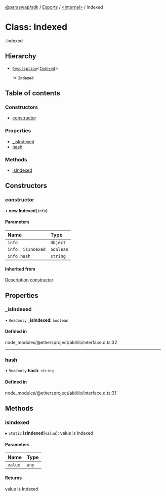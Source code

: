 [@paraswap/sdk](../README.md) / [Exports](../modules.md) / [<internal\>](../modules/internal_.md) / Indexed

# Class: Indexed

[<internal>](../modules/internal_.md).Indexed

## Hierarchy

- [`Description`](internal_.Description.md)<[`Indexed`](internal_.Indexed.md)\>

  ↳ **`Indexed`**

## Table of contents

### Constructors

- [constructor](internal_.Indexed.md#constructor)

### Properties

- [\_isIndexed](internal_.Indexed.md#_isindexed)
- [hash](internal_.Indexed.md#hash)

### Methods

- [isIndexed](internal_.Indexed.md#isindexed)

## Constructors

### constructor

• **new Indexed**(`info`)

#### Parameters

| Name | Type |
| :------ | :------ |
| `info` | `Object` |
| `info._isIndexed` | `boolean` |
| `info.hash` | `string` |

#### Inherited from

[Description](internal_.Description.md).[constructor](internal_.Description.md#constructor)

## Properties

### \_isIndexed

• `Readonly` **\_isIndexed**: `boolean`

#### Defined in

node_modules/@ethersproject/abi/lib/interface.d.ts:32

___

### hash

• `Readonly` **hash**: `string`

#### Defined in

node_modules/@ethersproject/abi/lib/interface.d.ts:31

## Methods

### isIndexed

▸ `Static` **isIndexed**(`value`): value is Indexed

#### Parameters

| Name | Type |
| :------ | :------ |
| `value` | `any` |

#### Returns

value is Indexed
